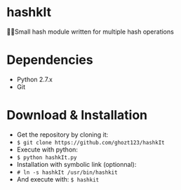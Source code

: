 # hashkIt
🕵️‍♂️Small hash module written for multiple hash operations

# Dependencies 
- Python 2.7.x
- Git 

# Download & Installation
- Get the repository by cloning it: 
- `$ git clone https://github.com/ghozt123/hashkIt`
- Execute with python: 
- `$ python hashkIt.py` 
- Installation with symbolic link (optionnal): 
- `# ln -s hashkIt /usr/bin/hashkit` 
- And execute with: `$ hashkit` 
